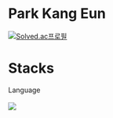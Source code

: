 # Park Kang Eun

[![Solved.ac프로필](http://mazassumnida.wtf/api/v2/generate_badge?boj=kangeun3222)](https://solved.ac/kangeun3222)

# Stacks
<div>Language<div/>
<br>
<img src="https://img.shields.io/badge/Python-3776AB?style=for-the-badge&logo=Python&logoColor=white">

